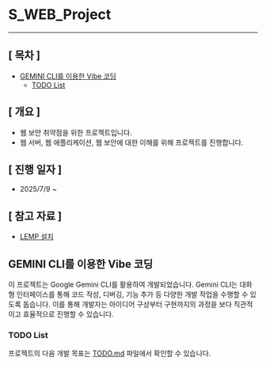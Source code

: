 # S_WEB_Project

------

## [ 목차 ]

- [GEMINI CLI를 이용한 Vibe 코딩](#gemini-cli를-이용한-vibe-코딩)
  - [TODO List](#todo-list)

## [ 개요 ]

* 웹 보안 취약점을 위한 프로젝트입니다.
* 웹 서버, 웹 애플리케이션, 웹 보안에 대한 이해를 위해 프로젝트를 진행합니다.

## [ 진행 일자 ] 

* 2025/7/9 ~ 

## [ 참고 자료 ]

* [LEMP 설치](https://velog.io/@mer1-97/Ubuntu%EC%97%90-Nginx-PHP-MySQL-LEMP-%EC%84%A4%EC%B9%98-%EB%B0%A9%EB%B2%95)

## GEMINI CLI를 이용한 Vibe 코딩

이 프로젝트는 Google Gemini CLI를 활용하여 개발되었습니다. Gemini CLI는 대화형 인터페이스를 통해 코드 작성, 디버깅, 기능 추가 등 다양한 개발 작업을 수행할 수 있도록 돕습니다. 이를 통해 개발자는 아이디어 구상부터 구현까지의 과정을 보다 직관적이고 효율적으로 진행할 수 있습니다.

### TODO List

프로젝트의 다음 개발 목표는 [TODO.md](TODO.md) 파일에서 확인할 수 있습니다.